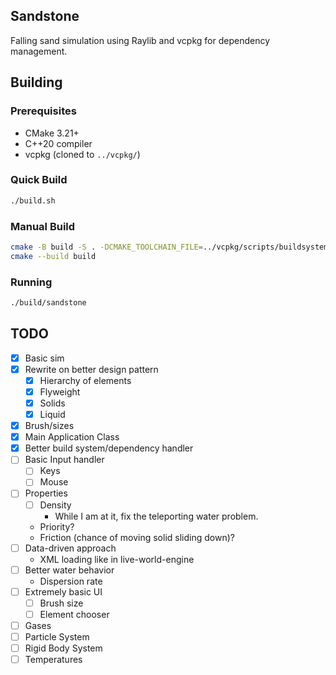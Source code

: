 ## Sandstone

Falling sand simulation using Raylib and vcpkg for dependency management.

## Building

### Prerequisites
- CMake 3.21+
- C++20 compiler
- vcpkg (cloned to `../vcpkg/`)

### Quick Build
```bash
./build.sh
```

### Manual Build
```bash
cmake -B build -S . -DCMAKE_TOOLCHAIN_FILE=../vcpkg/scripts/buildsystems/vcpkg.cmake
cmake --build build
```

### Running
```bash
./build/sandstone
```

## TODO
- [X] Basic sim
- [X] Rewrite on better design pattern
  - [X] Hierarchy of elements
  - [X] Flyweight
  - [X] Solids
  - [X] Liquid
- [X] Brush/sizes
- [X] Main Application Class
- [X] Better build system/dependency handler
- [ ] Basic Input handler
  - [ ] Keys
  - [ ] Mouse
- [ ] Properties
  - [ ] Density
    - While I am at it, fix the teleporting water problem.
  - Priority?
  - Friction (chance of moving solid sliding down)?
- [ ] Data-driven approach
  - XML loading like in live-world-engine
- [ ] Better water behavior
  - Dispersion rate
- [ ] Extremely basic UI
  - [ ] Brush size
  - [ ] Element chooser
- [ ] Gases
- [ ] Particle System
- [ ] Rigid Body System
- [ ] Temperatures
